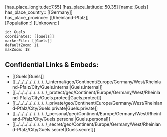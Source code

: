 ﻿---
location: [50.35,7.55] 
mapzoom: [7,12] 
mapmarker: city 
type: City
tags:
- geo/City


SpocWebEntityId: 30659
isDeleted: false
confidential: public

---
[has_place_longitude::7.55] 
[has_place_latitude::50.35] 
[name::Guels] 
has_place_country:: [[Germany]]  
has_place_province:: [[Rheinland-Pfalz]]  
[Population::] 
[Unknown::] 


```leaflet
id: Guels
coordinates: [[Guels]] 
markerFile: [[Guels]] 
defaultZoom: 11 
maxZoom: 18
```


## Confidential Links & Embeds: 
- [[Guels|Guels]]  
- [[../../../../../../../../_internal/geo/Continent/Europe/Germany/West/Rheinland-Pfalz/City/Guels.internal|Guels.internal]] 
- [[../../../../../../../../_protect/geo/Continent/Europe/Germany/West/Rheinland-Pfalz/City/Guels.protect|Guels.protect]] 
- [[../../../../../../../../_private/geo/Continent/Europe/Germany/West/Rheinland-Pfalz/City/Guels.private|Guels.private]] 
- [[../../../../../../../../_personal/geo/Continent/Europe/Germany/West/Rheinland-Pfalz/City/Guels.personal|Guels.personal]] 
- [[../../../../../../../../_secret/geo/Continent/Europe/Germany/West/Rheinland-Pfalz/City/Guels.secret|Guels.secret]] 
